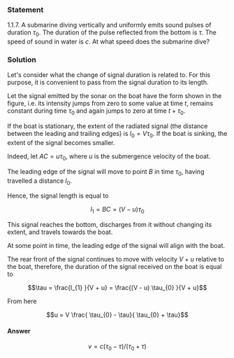 ###  Statement 

$1.1.7.$ A submarine diving vertically and uniformly emits sound pulses of duration $\tau_0$. The duration of the pulse reflected from the bottom is $\tau$. The speed of sound in water is $c$. At what speed does the submarine dive? 

### Solution

Let's consider what the change of signal duration is related to. For this purpose, it is convenient to pass from the signal duration to its length. 

Let the signal emitted by the sonar on the boat have the form shown in the figure, i.e. its intensity jumps from zero to some value at time $t$, remains constant during time $\tau_{0}$ and again jumps to zero at time $t + \tau_{0}$. 

If the boat is stationary, the extent of the radiated signal (the distance between the leading and trailing edges) is $l_{0} = V \tau_{0}$. If the boat is sinking, the extent of the signal becomes smaller. 

Indeed, let $AC = u \tau_{0}$, where $u$ is the submergence velocity of the boat. 

The leading edge of the signal will move to point $B$ in time $\tau_{0}$, having travelled a distance $l_{0}$. 

Hence, the signal length is equal to 

$$l_{1} = BC = ( V - u ) \tau_{0}$$ 

This signal reaches the bottom, discharges from it without changing its extent, and travels towards the boat. 

At some point in time, the leading edge of the signal will align with the boat. 

The rear front of the signal continues to move with velocity $V + u$ relative to the boat, therefore, the duration of the signal received on the boat is equal to 

$$\tau = \frac{l_{1} }{V + u} = \frac{(V - u) \tau_{0} }{V + u}$$ 

From here 

$$u = V \frac{ \tau_{0} - \tau}{ \tau_{0} + \tau}$$ 

#### Answer

$$v = c(\tau_{0} − \tau )/(\tau_{0} + \tau )$$ 
